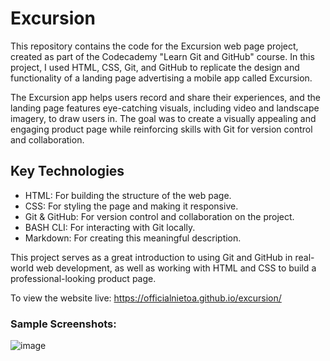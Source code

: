 # Excursion

This repository contains the code for the Excursion web page project, created as part of the Codecademy "Learn Git and GitHub" course. In this project, I used HTML, CSS, Git, and GitHub to replicate the design and functionality of a landing page advertising a mobile app called Excursion.

The Excursion app helps users record and share their experiences, and the landing page features eye-catching visuals, including video and landscape imagery, to draw users in. The goal was to create a visually appealing and engaging product page while reinforcing skills with Git for version control and collaboration.

## Key Technologies
- HTML: For building the structure of the web page.
- CSS: For styling the page and making it responsive.
- Git & GitHub: For version control and collaboration on the project.
- BASH CLI: For interacting with Git locally.
- Markdown: For creating this meaningful description.

This project serves as a great introduction to using Git and GitHub in real-world web development, as well as working with HTML and CSS to build a professional-looking product page.

To view the website live: 
https://officialnietoa.github.io/excursion/

### Sample Screenshots:

![image](https://github.com/user-attachments/assets/e3b0462e-0acc-4ae2-bcf0-2a9df2d8bc86)
